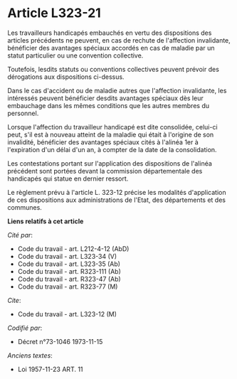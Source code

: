 # Article L323-21

Les travailleurs handicapés embauchés en vertu des dispositions des articles précédents ne peuvent, en cas de rechute de
l'affection invalidante, bénéficier des avantages spéciaux accordés en cas de maladie par un statut particulier ou une
convention collective.

Toutefois, lesdits statuts ou conventions collectives peuvent prévoir des dérogations aux dispositions ci-dessus.

Dans le cas d'accident ou de maladie autres que l'affection invalidante, les intéressés peuvent bénéficier desdits avantages
spéciaux dès leur embauchage dans les mêmes conditions que les autres membres du personnel.

Lorsque l'affection du travailleur handicapé est dite consolidée, celui-ci peut, s'il est à nouveau atteint de la maladie qui
était à l'origine de son invalidité, bénéficier des avantages spéciaux cités à l'alinéa 1er à l'expiration d'un délai d'un
an, à compter de la date de la consolidation.

Les contestations portant sur l'application des dispositions de l'alinéa précédent sont portées devant la commission
départementale des handicapés qui statue en dernier ressort.

Le règlement prévu à l'article L. 323-12 précise les modalités d'application de ces dispositions aux administrations de
l'Etat, des départements et des communes.

**Liens relatifs à cet article**

_Cité par_:

  - Code du travail - art. L212-4-12 (AbD)
  - Code du travail - art. L323-34 (V)
  - Code du travail - art. L323-35 (Ab)
  - Code du travail - art. R323-111 (Ab)
  - Code du travail - art. R323-47 (Ab)
  - Code du travail - art. R323-77 (M)

_Cite_:

  - Code du travail - art. L323-12 (M)

_Codifié par_:

  - Décret n°73-1046 1973-11-15

_Anciens textes_:

  - Loi   1957-11-23 ART. 11
